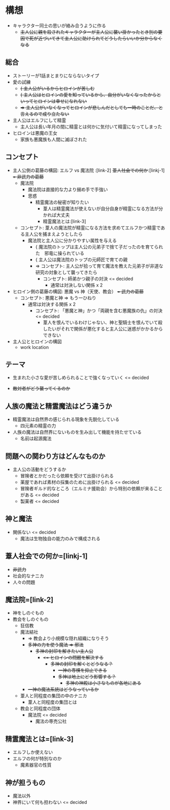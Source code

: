 # 構想

- キャラクター同士の思いが絡み合うように作る
  - ~~主人公に親を殺されたキャラクターが主人公に襲い掛かったとき別の要因で死が近づいてきて主人公に助けられてどうしたらいいか分からなくなる~~

## 総合

- ストーリーが1話まとまりにならないタイプ
- 愛の試練
  - ~~{ 主人公がいるからヒロインが苦しむ~~
  - ~~{ 主人公はヒロインの愛を知っているから、自分がいなくなったからといってヒロインは幸せになれない~~
  - ~~=> 主人公がいなくなってヒロインが悲しんだとしても一時のことだ、と言えるので成り立たない~~
- 主人公はエルフにして精霊
  - 主人公は長い年月の間に精霊とは何かに気付いて精霊になってしまった
- ヒロインは悪魔の王女
  - 家族も悪魔族も人間に滅ぼされた

## コンセプト

- 主人公側の葛藤の構図: エルフ vs 魔法院 :[link-2] ~~葦人社会での何か~~:[linkj-1] ~~= 非武力の葛藤~~
  - 魔法院
    - 魔法院は直接的な力より搦め手で手強い
    - 思惑
      - 精霊魔法の秘密が知りたい
        - 葦人は精霊魔法が使えないが自分自身が精霊になる方法が分かれば大丈夫
        - 精霊魔法とは:[link-3]
  - コンセプト: 葦人の魔法院が精霊になる方法を求めてエルフかつ精霊である主人公を捕まえようとしたら
    - 魔法院と主人公に分かりやすい属性を与える
      - { 魔法院のトップは主人公の元弟子で捨て子だったのを育てられた　邪竜に操られている
      - { 主人公は魔法院のトップの元師匠で育ての親
      - => コンセプト: 主人公が拾って育て魔法を教えた元弟子が非道な研究の対象として襲ってきたら
        - コンセプト: 師弟かつ親子の対決 <= decided
          - 通常は対決しない関係 x 2
- ヒロイン側の葛藤の構図: 悪魔 vs 神（天使、教会） ~~= 武力の葛藤~~
  - コンセプト: 悪魔と神 => もう一ひねり
    - 通常は対決する関係 x 2
      - コンセプト: 「悪魔と神」かつ「両親を含む悪魔族の仇」の対決 <= decided
        - 葦人を恨んでいるわけじゃない、神と聖騎士を恨んでいて殺したいがそれで関係が悪化すると主人公に迷惑がかかるからできない
- 主人公とヒロインの構図
  - work location

## テーマ
- 生まれた小さな愛が苦しめられることで強くなっていく <= decided

- ~~敵対者がどう襲ってくるのか~~

## 人族の魔法と精霊魔法はどう違うか

- 精霊魔法は自然界の感じられる現象を先鋭化している
  - 四元素の精霊の力
- 人族の魔法は自然界にないものを生み出して機能を持たせている
  - 名前は起源魔法

## 問題への関わり方はどんなものか

- 主人公の活動をどうするか
  - 冒険者とかだったら依頼を受けて出掛けられる
  - 薬屋であれば素材の採集のために出掛けられる <= decided
  - 冒険者ギルド的なところ（エルミナ援助会）から特別の依頼が来ることがある <= decided
  - 製薬者 <= decided

## 神と魔法

- 関係ない <= decided
  - 魔法は生物独自の能力のみで構成される

## 葦人社会での何か=[linkj-1]

- ~~非武力~~
- 社会的なナニカ
- 人々の問題

## 魔法院=[link-2]

- 神をしのぐもの
- 教会をしのぐもの
  - 狂信教
  - 魔法結社
    - => 教会より小規模な隠れ組織になりそう
    - ~~多神の力を使う魔法 => 邪法~~
      - ~~多神の封印を解きたい主人公~~
        - ~~<= ヒロインの問題を解決する~~
          - ~~多神の封印を解くとどうなる？~~
            - ~~一神の専横を抑止できる~~
            - ~~多神は地上にどう影響する？~~
              - ~~多神の神殿は小さなものが各地にある~~
    - ~~一神の魔法系統はどうなっているか~~
  - 葦人と同程度の集団の中のナニカ
    - 葦人と同程度の集団とは
  - 教会と同程度の団体
    - 魔法院 <= decided
      - 魔法の専売公社

## 精霊魔法とは=[link-3]

- エルフしか使えない
- エルフの何が特別なのか
  - 魔素器官の性質

## 神が担うもの

- 魔法以外
- 神界にいて何も担わない <= decided
